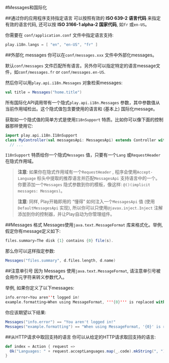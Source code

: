 #Messages和国际化


##通过你的应用程序支持指定语言
可以按照有效的 **ISO 639-2 语言代码** 来指定有效的语言代码, 还可以按 **ISO 3166-1 alpha-2 国家代码**, 如`fr` 或`en-US`。

你需要在 `conf/application.conf` 文件中指定语言支持:

```scala
play.i18n.langs = [ "en", "en-US", "fr" ]
```


##外部化 messages
你可以在`conf/messages.xxx` 文件中外部化messages。

默认`conf/messages` 文件匹配所有语言。另外你可以指定特定的语言message文件，如`conf/messages.fr` or `conf/messages.en-US`.

然后你可以用`play.api.i18n.Messages` 对象检索messages:

```scala
val title = Messages("home.title")
```

所有国际化API调用带有一个隐式`play.api.i18n.Messages` 参数，其中参数值从当前作用域检出。这个隐式值包含要使用的语言和 (基本上) 国际化message。

获取如一个隐式值的简单方式是使用`I18nSupport` 特质。比如你可以像下面的控制器那样使用它:

```scala
import play.api.i18n.I18nSupport
class MyController(val messagesApi: MessagesApi) extends Controller with I18nSupport {
  // ...
```

`I18nSupport` 特质给你一个隐式`Messages` 值，只要有一个`Lang` 或`RequestHeader` 在隐式作用域。

> **注意**: 如果你在隐式作用域有一个`RequestHeader` , 程序会使用`Accept-Language` 标头中提取的推荐语言并匹配`MessagesApi` 支持语言中的一个。你要添加一个`Messages` 隐式参数到你的模板，像这样: `@()(implicit messages: Messages)`。
>
> **注意**: 同样, Play开箱即用的 “懂得” 如何注入一个`MessagesApi` 值 (使用`DefaultMessagesApi` 实现), 所以你可以只使用`@javax.inject.Inject` 注解添加到你的控制器，并让Play自动为你管理组件。


##Messages 格式
Messages使用`java.text.MessageFormat` 库来格式化。举例, 假定你有message定义如下:

```scala
files.summary=The disk {1} contains {0} file(s).
```

那么你可以这样指定参数:

```scala
Messages("files.summary", d.files.length, d.name)
```

##注意单引号
因为 Messages 使用`java.text.MessageFormat`, 请注意单引号被会用作元字符来转义参数代入。

举例, 如果你定义了以下messages:

```scala
info.error=You aren''t logged in!
example.formatting=When using MessageFormat, '''{0}''' is replaced with the first parameter.
```

你应该期望以下结果:

```scala
Messages("info.error") == "You aren't logged in!"
Messages("example.formatting") == "When using MessageFormat, '{0}' is replaced with the first parameter."
```

##从HTTP请求中取回支持的语言
你可以从给定的HTTP请求取回支持的语言:

```scala
def index = Action { request =>
  Ok("Languages: " + request.acceptLanguages.map(_.code).mkString(", "))
}
```